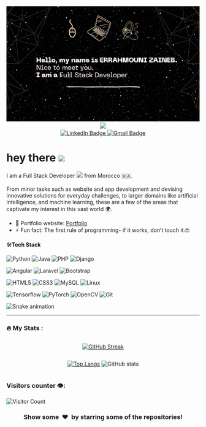 <div id="badges" align="center">
    <img src="https://github.com/Zaineb-Errahmouni/Zaineb-Errahmouni/blob/main/myBackground.png" width="600" height="300">
</div>

<div id="header" align="center">
  <img src="https://media.giphy.com/media/paTz7UZbPfTZFRYnnB/giphy.gif" width="200"/>
</div>

<div id="badges" align="center">
  <a href="https://www.linkedin.com/in/zaineb-errahmouni/">
    <img src="https://img.shields.io/badge/-zaineberrahmouni-blue?style=flat-square&logo=Linkedin&logoColor=white" alt="LinkedIn Badge"/>
  </a>
  <a href="mailto:errahmouni.zaineb@gmail.com">
    <img src="https://img.shields.io/badge/-errahmouni.zaineb@gmail.com-c14438?style=flat-square&logo=Gmail&logoColor=white" alt="Gmail Badge"/>
  </a>
</div>


<h1>
  hey there
  <img src="https://media.giphy.com/media/hvRJCLFzcasrR4ia7z/giphy.gif" width="30px"/>
</h1>

<div id="badges" align="left">
I am a Full Stack Developer 
<img src="https://media.giphy.com/media/WUlplcMpOCEmTGBtBW/giphy.gif" width="30">
from Morocco 🇲🇦.
</div>
</br>
From minor tasks such as website and app development and devising innovative solutions for everyday challenges, to larger domains like artificial intelligence, and machine learning, these are a few of the areas that captivate my interest in this vast world 🌍.


- 🎯 Portfolio website: [Portfolio]()
- ⚡ Fun fact: The first rule of programming- if it works, don’t touch it.🤓



   
🛠**Tech Stack**

![Python](https://img.shields.io/badge/-Python-000000?style=flat&logo=python)
![Java](https://img.shields.io/badge/java-%23ED8B00.svg?style=for-the-badge&logo=java&logoColor=white)
![PHP](https://img.shields.io/badge/php-%23777BB4.svg?style=for-the-badge&logo=php&logoColor=white)
![Django](https://img.shields.io/badge/-Django-000000?style=flat&logo=Django)

![Angular](https://img.shields.io/badge/angular-%23DD0031.svg?style=for-the-badge&logo=angular&logoColor=white)
![Laravel](https://img.shields.io/badge/laravel-%23FF2D20.svg?style=for-the-badge&logo=laravel&logoColor=white)
![Bootstrap](https://img.shields.io/badge/-Bootstrap-000000?style=flat&logo=bootstrap)

![HTML5](https://img.shields.io/badge/-HTML5-000000?style=flat&logo=HTML5)
![CSS3](https://img.shields.io/badge/-CSS3-000000?style=flat&logo=CSS3)
![MySQL](https://img.shields.io/badge/-MySQL-000000?style=flat&logo=MySQL)
![Linux](https://img.shields.io/badge/-Linux-000000?style=flat&logo=linux&logoColor=FCC624)

![Tensorflow](https://img.shields.io/badge/-Tensorflow-000000?style=flat&logo=tensorflow)
![PyTorch](https://img.shields.io/badge/-PyTorch-000000?style=flat&logo=pytorch)
![OpenCV](https://img.shields.io/badge/-OpenCV-000000?style=flat&logo=opencv)
![Git](https://img.shields.io/badge/-Git-000000?style=flat&logo=git&logoColor=F05032)


 ![Snake animation](https://github.com/Zaineb-Errahmouni/Zaineb-Errahmouni/blob/main/github-contribution-grid-snake.svg)

---

### :fire: My Stats :


<div style="display: flex; justify-content: center;align-items: center;">
  
[![GitHub Streak](http://github-readme-streak-stats.herokuapp.com?user=Zaineb-Errahmouni&theme=dark&background=000000)](https://git.io/streak-stats)

</div>

<div style="display: flex; justify-content: center;align-items: center;">
  
[![Top Langs](https://github-readme-stats.vercel.app/api/top-langs/?username=Zaineb-Errahmouni&layout=compact&theme=vision-friendly-dark)](https://github.com/anuraghazra/github-readme-stats)
![GitHub stats](https://github-readme-stats.vercel.app/api?username=Zaineb-Errahmouni&show_icons=true&theme=radical&count_private=true)  

</div>

### Visitors counter 👁️‍:
![Visitor Count](https://profile-counter.glitch.me/Zaineb-Errahmouni/count.svg)


<div align="center">
    <h3 align="center">Show some &nbsp;❤️&nbsp; by starring some of the repositories!</h3>
</div>


